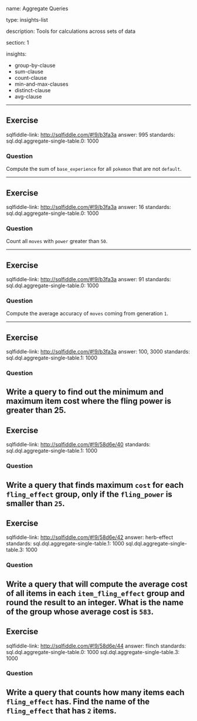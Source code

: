name: Aggregate Queries

type: insights-list

description: Tools for calculations across sets of data

section: 1

insights:
  - group-by-clause
  - sum-clause
  - count-clause
  - min-and-max-clauses
  - distinct-clause
  - avg-clause

---
## Exercise
sqlfiddle-link: http://sqlfiddle.com/#!9/b3fa3a
answer: 995
standards:
  sql.dql.aggregate-single-table.0: 1000
### Question
Compute the sum of `base_experience` for all `pokemon` that are not `default`.

---
## Exercise
sqlfiddle-link: http://sqlfiddle.com/#!9/b3fa3a
answer: 16
standards:
  sql.dql.aggregate-single-table.0: 1000
### Question
Count all `moves` with `power` greater than `50`.

---
## Exercise
sqlfiddle-link: http://sqlfiddle.com/#!9/b3fa3a
answer: 91
standards:
  sql.dql.aggregate-single-table.0: 1000
### Question
Compute the average accuracy of `moves` coming from generation `1`.

---
## Exercise
sqlfiddle-link: http://sqlfiddle.com/#!9/b3fa3a
answer: 100, 3000
standards:
  sql.dql.aggregate-single-table.1: 1000
### Question
Write a query to find out the minimum and maximum item cost where the fling power is greater than 25.
---
## Exercise
sqlfiddle-link: http://sqlfiddle.com/#!9/58d6e/40
standards:
  sql.dql.aggregate-single-table.1: 1000
### Question

Write a query that finds maximum `cost` for each `fling_effect` group, only if the `fling_power` is smaller than `25`.
---
## Exercise
sqlfiddle-link: http://sqlfiddle.com/#!9/58d6e/42
answer: herb-effect
standards:
  sql.dql.aggregate-single-table.1: 1000
  sql.dql.aggregate-single-table.3: 1000
### Question
Write a query that will compute the average cost of all items in each `item_fling_effect` group and round the result to an integer.
What is the name of the group whose average cost is `583`.
---
## Exercise
sqlfiddle-link: http://sqlfiddle.com/#!9/58d6e/44
answer: flinch
standards:
  sql.dql.aggregate-single-table.0: 1000
  sql.dql.aggregate-single-table.3: 1000
### Question
Write a query that counts how many items each `fling_effect` has. Find the name of the `fling_effect` that has `2` items.
---
